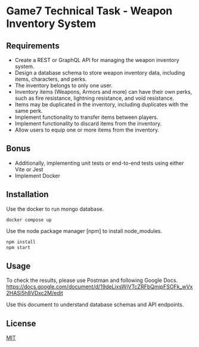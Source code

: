 # Game7 Technical Task - Weapon Inventory System

## Requirements
- Create a REST or GraphQL API for managing the weapon inventory system.
- Design a database schema to store weapon inventory data, including items, characters, and perks.
- The inventory belongs to only one user.
- Inventory items (Weapons, Armors and more) can have their own perks, such as fire resistance, lightning resistance, and void resistance.
- Items may be duplicated in the inventory, including duplicates with the same perk.
- Implement functionality to transfer items between players.
- Implement functionality to discard items from the inventory.
- Allow users to equip one or more items from the inventory.

## Bonus
- Additionally, implementing unit tests or end-to-end tests using either Vite or Jest
- Implement Docker

## Installation

Use the docker to run mongo database.

```
docker compose up
```

Use the node package manager [npm] to install node_modules.

```bash
npm install
npm start
```

## Usage

To check the results, please use Postman and following Google Docs.
https://docs.google.com/document/d/19deLixsWjVTcZRFbQmipFSOFk_wVx2HASi5h8VDxc2M/edit

Use this document to understand database schemas and API endpoints.

## License

[MIT](https://choosealicense.com/licenses/mit/)
